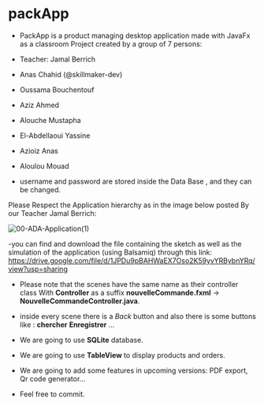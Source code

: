 # packApp
- PackApp is a product managing desktop application made with JavaFx as a classroom Project created by a group of 7 persons:
- Teacher: Jamal Berrich
- Anas Chahid (@skillmaker-dev)
- Oussama Bouchentouf
- Aziz Ahmed
- Alouche Mustapha
- El-Abdellaoui Yassine
- Azioiz Anas
- Aloulou Mouad


- username and password are stored inside the Data Base , and they can be changed.

Please Respect the Application hierarchy as in the image below posted By our Teacher Jamal Berrich:

![00-ADA-Application(1)](https://user-images.githubusercontent.com/64654197/116336263-ccb9ef00-a7c7-11eb-82d5-dcf7414a33ca.jpg)

-you can find and download the file containing the sketch as well as the simulation of the application (using Balsamiq) through this link: https://drive.google.com/file/d/1JPDu9pBAHWaEX7Oso2K59yvYRBybnYRq/view?usp=sharing

- Please note that the scenes have the same name as their controller class With **Controller** as a suffix **nouvelleCommande.fxml** -> **NouvelleCommandeController.java**.
- inside every scene there is a *Back* button and also there is some buttons like : **chercher** **Enregistrer** ...

- We are going to use **SQLite** database.
- We are going to use **TableView** to display products and orders.

- We are going to add some features in upcoming versions: PDF export, Qr code generator... 


- Feel free to commit.
